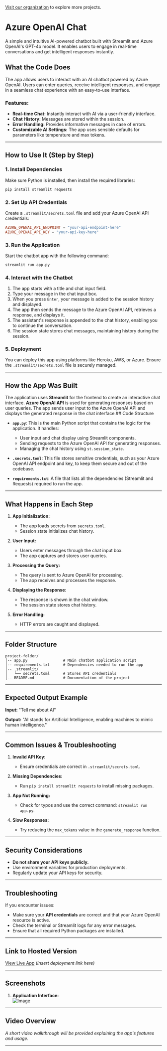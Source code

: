 [Visit our organization](https://curious.pm) to explore more projects.

# Azure OpenAI Chat

A simple and intuitive AI-powered chatbot built with Streamlit and Azure OpenAI's GPT-4o model. It enables users to engage in real-time conversations and get intelligent responses instantly.

## What the Code Does
The app allows users to interact with an AI chatbot powered by Azure OpenAI. Users can enter queries, receive intelligent responses, and engage in a seamless chat experience with an easy-to-use interface.

### Features:
- **Real-time Chat:** Instantly interact with AI via a user-friendly interface.
- **Chat History:** Messages are stored within the session.
- **Error Handling:** Provides informative messages in case of errors.
- **Customizable AI Settings:** The app uses sensible defaults for parameters like temperature and max tokens.

---

## How to Use It (Step by Step)

### 1. Install Dependencies
Make sure Python is installed, then install the required libraries:

```bash
pip install streamlit requests
```

### 2. Set Up API Credentials
Create a `.streamlit/secrets.toml` file and add your Azure OpenAI API credentials:

```toml
AZURE_OPENAI_API_ENDPOINT = "your-api-endpoint-here"
AZURE_OPENAI_API_KEY = "your-api-key-here"
```

### 3. Run the Application
Start the chatbot app with the following command:

```bash
streamlit run app.py
```

### 4. Interact with the Chatbot
1. The app starts with a title and chat input field.
2. Type your message in the chat input box.
3. When you press `Enter`, your message is added to the session history and displayed.
4. The app then sends the message to the Azure OpenAI API, retrieves a response, and displays it.
5. The assistant's response is appended to the chat history, enabling you to continue the conversation.
6. The session state stores chat messages, maintaining history during the session.

### 5. Deployment
You can deploy this app using platforms like Heroku, AWS, or Azure. Ensure the `.streamlit/secrets.toml` file is securely managed.

---
## How the App Was Built

The application uses **Streamlit** for the frontend to create an interactive chat interface. **Azure OpenAI API** is used for generating responses based on user queries. The app sends user input to the Azure OpenAI API and displays the generated response in the chat interface.## Code Structure

- **`app.py`**: This is the main Python script that contains the logic for the application. It handles:
  - User input and chat display using Streamlit components.
  - Sending requests to the Azure OpenAI API for generating responses.
  - Managing the chat history using `st.session_state`.

- **`.secrets.toml`**: This file stores sensitive credentials, such as your Azure OpenAI API endpoint and key, to keep them secure and out of the codebase.

- **`requirements.txt`**: A file that lists all the dependencies (Streamlit and Requests) required to run the app.

---

## What Happens in Each Step

1. **App Initialization:**
   - The app loads secrets from `secrets.toml`.
   - Session state initializes chat history.

2. **User Input:**
   - Users enter messages through the chat input box.
   - The app captures and stores user queries.

3. **Processing the Query:**
   - The query is sent to Azure OpenAI for processing.
   - The app receives and processes the response.

4. **Displaying the Response:**
   - The response is shown in the chat window.
   - The session state stores chat history.

5. **Error Handling:**
   - HTTP errors are caught and displayed.

---

## Folder Structure

```
project-folder/
│-- app.py                # Main chatbot application script
│-- requirements.txt      # Dependencies needed to run the app
│-- .streamlit/           
│   └── secrets.toml      # Stores API credentials
│-- README.md             # Documentation of the project
```

---

## Expected Output Example

**Input:** "Tell me about AI"

**Output:** "AI stands for Artificial Intelligence, enabling machines to mimic human intelligence."

---

## Common Issues & Troubleshooting

1. **Invalid API Key:**
   - Ensure credentials are correct in `.streamlit/secrets.toml`.

2. **Missing Dependencies:**
   - Run `pip install streamlit requests` to install missing packages.

3. **App Not Running:**
   - Check for typos and use the correct command: `streamlit run app.py`.

4. **Slow Responses:**
   - Try reducing the `max_tokens` value in the `generate_response` function.

---

## Security Considerations

- **Do not share your API keys publicly.**
- Use environment variables for production deployments.
- Regularly update your API keys for security.

---

## Troubleshooting

If you encounter issues:
- Make sure your **API credentials** are correct and that your Azure OpenAI resource is active.
- Check the terminal or Streamlit logs for any error messages.
- Ensure that all required Python packages are installed.

--- 

## Link to Hosted Version
[View Live App](#) *(Insert deployment link here)*

---

## Screenshots

1. **Application Interface:**  
   ![Image](https://github.com/user-attachments/assets/7ae2d60a-c0cd-485b-94d4-74fae02e96b1)


---

## Video Overview
*A short video walkthrough will be provided explaining the app's features and usage.*

---

